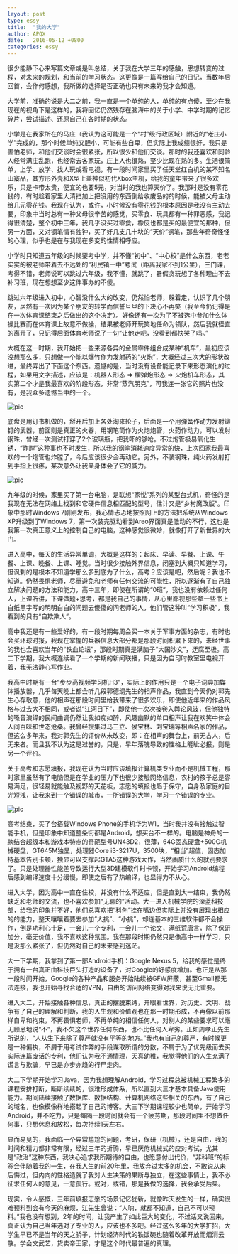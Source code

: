 ```yaml
---
layout: post
type: essy
title:  "我的大学"
author: APQX
date:   2016-05-12 +0800
categories: essy
---
```


很少能静下心来写篇文章或是叫总结，关于我在大学三年的感触，思想转变的过程，对未来的规划，和当前的学习状态。这更像是一篇写给自己的日记，当数年后回首，会作何感想，我所做的选择是否正确也只有未来的我才会知道。

大学前，准确的说是大二之前，我一直是一个单纯的人，单纯的有点傻，至少在我现在的视角下是这样的，我将回忆仍然残存在脑海中的关于小学、中学时期的记忆碎片，尝试描述、还原自己在各时期的状态。

小学是在我家所在的马庄（我认为这可能是一个“村”级行政区域）附近的“老庄小学”完成的，那个时候单纯又胆小，可能有些自卑，但实际上我成绩很好，我只是害怕老师，和他们交谈时会很紧张，所以很少和他们交谈。那时的我还喜欢和同龄人经常满庄乱跑，也经常去各家玩，庄上人也很熟，至少比现在熟的多。生活很简单，上学、放学、找人玩或看电视，有一段时间家里买了任天堂红白机的某不知名山寨品，其方形外壳和X型上盖神似初代Xbox主机，给我的童年带来了很多欢乐，只是卡带太贵，便宜的也要5元，对当时的我也算天价了。我那时是没有零花钱的，有时趁着家里大清扫加上把没用的东西倒给收废品的的时候，能被父母主动给几元零花钱。我现在认为，或许，小时候没有零花钱的根本原因是我没有主动去要，印象中当时总有一种父母很辛苦的感觉，买零食、玩具都有一种罪恶感，我记得很清楚，整个初中三年，我几乎没买过零食，橡皮也都是买的最便宜的那种，但另一方面，又对钢笔情有独钟，买了好几支几十块的“天价”钢笔，那些年奇奇怪怪的心理，似乎也是在与我现在多变的性情相呼应。

小学时只知道五年级的时候要考中学，并不懂“初中”、“中心校”是什么东西，老老实实的被老师带着去不远处的“利民镇一中”考试（距离我家不到1公里），三门课，考得不错，老师说可以跳过六年级，我不懂，就跳了，暑假贪玩想了各种理由不去补习班，现在想想至少这件事办的不傻。

跳过六年级进入初中，心智没什么大的改变，仍然怕老师，躲着走，认识了几个朋友，居然有一次因为某个朋友的转学而信誓旦旦的下决心不再笑（我至今仍记得是在一次体育课结束之后做出的这个决定）。好像还有一次为了不被选中参加什么体操比赛而在体育课上故意不做操，结果被老师开玩笑地任命为领队，然后我就径直的离开了，只记得后面体育老师说了一句“让他走吧，没看到都快哭了吗。”

大概在这一时期，我开始把一些来源各异的金属零件组合成某种“机车”，最初应该没想那么多，只想做一个能以爆竹作为发射药的“火炮”，大概经过三次大的形状改进，最终弄出了下面这个东西。遗憾的是，当时没有设备能记录下来形态演化的过程，如果用文字描述，应该是：机器人形态 => 榴弹炮形态 => 火炮机车形态，其实第二个才是我最喜欢的阶段形态，非常“蒸汽朋克”，可我连一张它的照片也没有，是我众多遗憾当中的一个。

<img class="materialboxed responsive-img" src="https://apqx.oss-cn-hangzhou.aliyuncs.com/blog/pic/che.jpg" alt="pic">

底盘是用订书机做的，掰开后加上各处淘来轮子，后面是一个用弹簧作动力发射铆钉的武器，前面则是真正的火器，用钢笔筒作为火炮炮管，火药作动力，可以发射钢珠，曾经一次测试打穿了2个玻璃瓶，把我吓的够呛。不过炮管极易氧化生锈，“炸膛”这种事也不时发生，所以我的钢笔消耗速度异常的快，上次回家我最喜欢的一个炮管也炸膛了，今后应该很少会再动它。另外，不装钢珠，纯火药发射打到手指上很疼，某次意外让我亲身体会了它的威力。

<img class="materialboxed responsive-img" src="https://apqx.oss-cn-hangzhou.aliyuncs.com/blog/pic/gun.jpg" alt="pic">

九年级的时候，家里买了第一台电脑，是联想“家悦”系列的某型台式机，奇怪的是我现在无法在网络上找到和它硬件信息相匹配的型号，估计又是“乡村魔改版”。印象中那时Windows 7刚刚发布，我心情忐忑地按照网上的方法把系统从Windows XP升级到了Windows 7，第一次装完驱动看到Areo界面真是激动的不行，这也是我第一次真正意义上的控制自己的电脑，这种感觉很微妙，就像打开了新世界的大门。

进入高中，每天的生活异常单调，大概是这样的：起床、早读、早餐、上课、午餐、上课、晚餐、上课、睡觉。当时很少接触外界信息，闭塞到大概只知道学习，但讽刺的是根本不知道学那么多到底为了什么，高考？应该是吧，然后呢？我也不知道。仍然畏惧老师，尽量避免和老师有任何交流的可能性，所以逐渐有了自己独立解决问题的方法和能力，高中三年，即使在所谓的“0班”，我也没有依赖过任何人，上课听讲，下课做题+思考，都是我自己的事情，从心里鄙视那些拿一些书上白纸黑字写的明明白白的问题去傻傻的问老师的人，他们管这种叫“学习积极”，我看到的只有“自欺欺人”。

高中我还是有一些爱好的，有一段时期每周会买一本关于军事方面的杂志，有时也会买环球时报，我现在掌握的兵器信息大部分都是那段时间积累下来的，未经世事的我也会喜欢当年的“铁血论坛”，那段时期真是满脑子“大国沙文”，迂腐至极。高二下学期，我大概连续看了一个学期的新闻联播，只是因为自习时教室里电视开着，我无法静心写作业。

我高中时期有一台“步步高视频学习机H3”，实际上的作用只是一个电子词典加媒体播放器，几乎每天晚上都会听几段郭德纲先生的相声作品，我直到今天仍对郭先生心存敬意，他的相声在那段时间里给我带来了很多欢乐，即使他近年来的作品风格与过去大不相同，或者说“江河日下”，即使他一次次被卷入舆论风波，但他独特的嗓音演绎的民间曲调仍然让我如痴如醉，风趣幽默的单口相声让我在欢笑中体会人间百味和世态沧桑。我曾经搜集过马三立、侯宝林、刘宝瑞等相声名家的作品，但这么多年来，我对郭先生的评价从未改变，即：在相声的舞台上，前无古人，后无来者。而且我不认为这是过誉的，只是，早年落魄导致的性格上睚眦必报，则是另一个评价。

关于高考和志愿填报，我现在认为当时应该填报计算机类专业而不是机械工程，那时家里虽然有了电脑但是在学业的压力下也很少接触网络信息，农村的孩子总是容易满足，很轻易就能触及视野的天花板，志愿的填报也趋于保守，自身及家庭的目光短浅，让我来到一个错误的城市，一所错误的大学，学习一个错误的专业。

<img class="materialboxed responsive-img" src="https://apqx.oss-cn-hangzhou.aliyuncs.com/blog/pic/huawei_w1.jpg" alt="pic">

高考结束，买了台搭载Windows Phone的手机华为W1，当时我并没有接触过智能手机，但是印象中知道整条街都是Android，想买台不一样的。电脑是神舟的一款结合超级本和游戏本特点的奇葩型号UN43D2，很薄，64G固态硬盘+500G机械硬盘，GT645M独显，处理器Core i3-3217U，3500块，“相当”超值，固态加持基本告别卡顿，独显可以支撑起GTA5这种游戏大作，当然画质什么的就别要求了。只是处理器性能差导致运行大型3D建模软件时卡顿，开始学习Android编程后感到编译速度十分缓慢，即使之后有了热编译，也显得力不从心。

进入大学，因为高中一直在住校，并没有什么不适应，但是直到大一结束，我仍然缺乏和老师的交流，也不喜欢参加“无聊的”活动。大一进入机械学院的深蓝科技部，给我的印象并不好，他们总喜欢把“科创”挂在嘴边但实际上并没有展现出相应的的能力，整天嚷嚷着要去参加“大挑”、“小挑”，却连基本的三维软件都不会操作，倒是功利心十足，一会儿一个专利，一会儿一个论文，满纸荒唐言，除了保研加分，毫无价值，我不喜欢这种氛围。我在那段时期仍然只是像高中一样学习，只是没那么紧张了，但仍然对自己的未来感到迷茫。

大一下学期，我拿到了第一部Android手机：Google Nexus 5，给我的感觉是终于拥有一台真正由科技巨头打造的设备了，对Google的好感度增加。也正是从那一段时间开始，Google的各种产品和服务开始陆续被GFW屏蔽，甚至Gmail都无法连接，我也开始寻找合适的VPN，自由的访问网络变得对我来说无比重要。

进入大二，开始接触各种信息，真正的摆脱束缚，开眼看世界，对历史、文明、战争有了自己的理解和判断，我的人生观和价值观也在那一时期形成，不再像以前那样自卑和拘束，不再畏惧老师，不再单纯的相信任何人，对别人的某些要求可以毫无顾忌地说“不”，我不欠这个世界任何东西，也不比任何人卑劣。正如周孝正先生所说的，“人从生下来除了尊严就没有平等的地方。”我也有自己的尊严，有时候更是一种偏执，不屑于用考试作弊的手段谋取所谓的分数，不屑于为了优先级而去买实际连篇废话的专利，他们认为我不通情理，天真幼稚，我觉得他们的人生充满了谎言与欺骗，早已是亦步亦趋的行尸走肉。

大二下学期开始学习Java，因为我想理解Android，学习过程总被机械工程繁多的课程安排打断，断断续续的，很难形成体系，所以直到大三才基本具备Java使用能力。期间陆续接触了数据库、数据结构、计算机网络这些相关的东西，有了自己的域名，也像模像样地搭起了自己的博客。大三下学期课程较少也简单，开始学习Android，并不吃力，只是每隔一段时间就会有一个疲劳期，那段时间里不想做任何事，只想休息和放松，每次持续1天左右。

显而易见的，我面临一个异常尴尬的问题，考研，保研（机械），还是自由，我的时间和精力都非常有限，经过三年的折腾，早已厌倦机械式的应对考试，尤其是“政治”这种东西，我决心追求我所期待的自由，也愿意付出代价，“非科班”的标签会伴随着我的一生，在我人生的前20年里，我放弃过太多的机会，不敢说从未后悔过，但内向的性格造就了我对人生决策的果断与独立，在这些事情上，我不必征求任何人的意见，一意孤行。或对，或错，那是我做的选择，我会承受后果。

现实，令人感慨，三年前填报志愿的场景记忆犹新，就像昨天发生的一样，确实很难预料到会有今天的麻烦，江先生曾说：“人呐，就都不知道，自己不可以预料。”我也没有想到，2年的时间，让我产生了如此巨大的变化，不过话又说回来，真正认为自己当年选对了专业的人，应该也不多吧。经过这么多年的大学扩招，大学生早已不是当年的天之骄子，计划经济时代的铁饭碗也随着改革开放而烟消云散。学会文武艺，货卖帝王家，才是这个时代最普遍的真理。